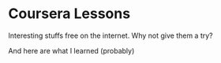 # Coursera Lessons

Interesting stuffs free on the internet. Why not give them a try?

And here are what I learned (probably)
